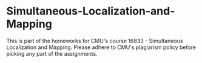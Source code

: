 # Simultaneous-Localization-and-Mapping
This is part of the homeworks for CMU's course 16833 - Simultaneous Localization and Mapping. Please adhere to CMU's plagiarism policy before picking any part of the assignments.
